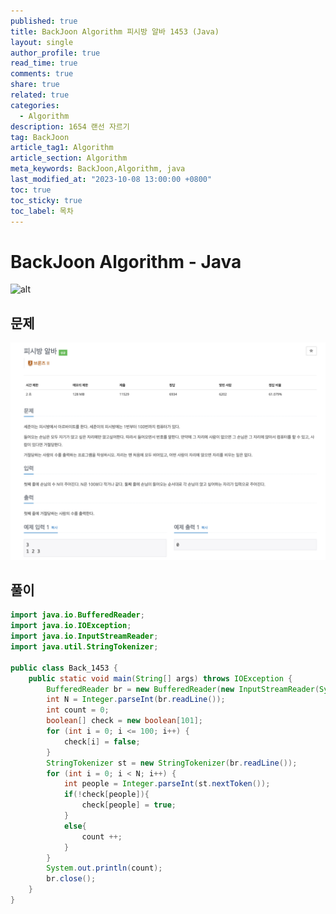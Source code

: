 ```yaml
---
published: true
title: BackJoon Algorithm 피시방 알바 1453 (Java)
layout: single
author_profile: true
read_time: true
comments: true
share: true
related: true
categories:
  - Algorithm
description: 1654 랜선 자르기
tag: BackJoon
article_tag1: Algorithm
article_section: Algorithm
meta_keywords: BackJoon,Algorithm, java
last_modified_at: "2023-10-08 13:00:00 +0800"
toc: true
toc_sticky: true
toc_label: 목차
---
```


# BackJoon Algorithm - Java

![alt](https://d2gd6pc034wcta.cloudfront.net/images/logo@2x.png)

## 문제

![alt](/assets/images/post/Algorithm/1453.png)

## 풀이

```java
import java.io.BufferedReader;
import java.io.IOException;
import java.io.InputStreamReader;
import java.util.StringTokenizer;

public class Back_1453 {
    public static void main(String[] args) throws IOException {
        BufferedReader br = new BufferedReader(new InputStreamReader(System.in));
        int N = Integer.parseInt(br.readLine());
        int count = 0;
        boolean[] check = new boolean[101];
        for (int i = 0; i <= 100; i++) {
            check[i] = false;
        }
        StringTokenizer st = new StringTokenizer(br.readLine());
        for (int i = 0; i < N; i++) {
            int people = Integer.parseInt(st.nextToken());
            if(!check[people]){
                check[people] = true;
            }
            else{
                count ++;
            }
        }
        System.out.println(count);
        br.close();
    }
}


```
